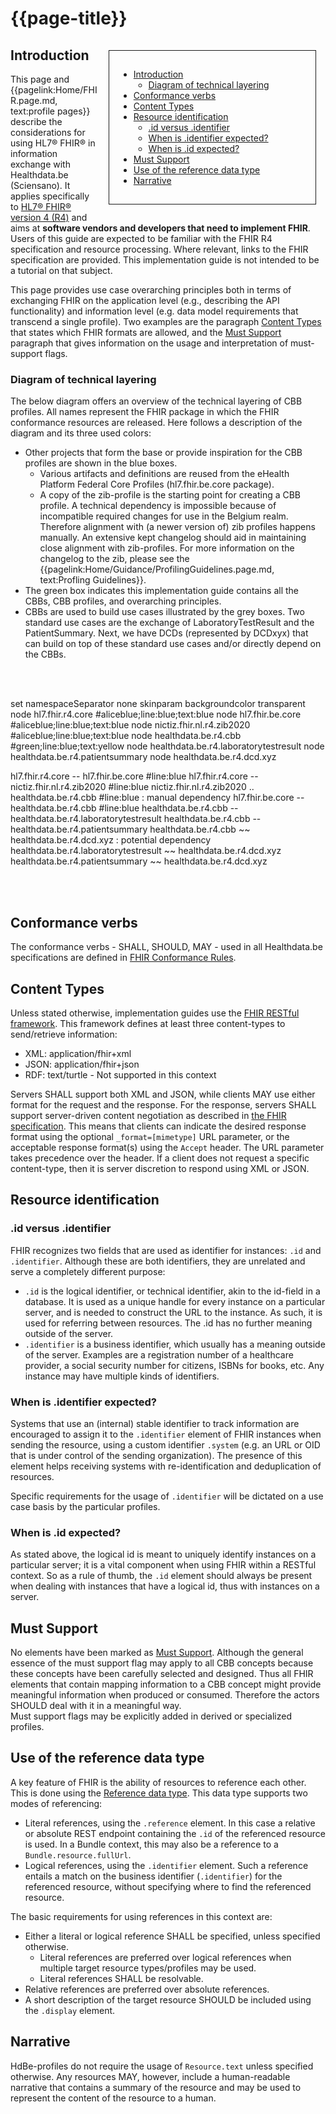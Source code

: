 # {{page-title}}

<div style="float:right;border:1px;border-style:solid;padding:15px;margin:15px;width:300px;">

* [Introduction](#introduction)
    * [Diagram of technical layering](#diagram)
* [Conformance verbs](conformance-verbs)
* [Content Types](#contact-types) 
* [Resource identification](#resource-identification)
    * [.id versus .identifier](#id-vs-identifier)
    * [When is .identifier expected?](#when-is-identifier-expected)
    * [When is .id expected?](#when-is-id-expected)
* [Must Support](#must-support)
* [Use of the reference data type](#reference-data-type)
* [Narrative](#narrative)

</div>

## Introduction <a name="introduction"></a>

This page and {{pagelink:Home/FHIR.page.md, text:profile pages}} describe the considerations for using HL7® FHIR® in information exchange with Healthdata.be (Sciensano). It applies specifically to [HL7® FHIR® version 4 (R4)](https://hl7.org/fhir/R4/) and aims at **software vendors and developers that need to implement FHIR**. Users of this guide are expected to be familiar with the FHIR R4 specification and resource processing. Where relevant, links to the FHIR specification are provided. This implementation guide is not intended to be a tutorial on that subject.

This page provides use case overarching principles both in terms of exchanging FHIR on the application level (e.g., describing the API functionality) and information level (e.g. data model requirements that transcend
a single profile). Two examples are the paragraph [Content Types](#contact-types) that states which FHIR formats are allowed, and the [Must Support](#must-support) paragraph that gives information on the usage and interpretation of must-support flags.

### Diagram of technical layering <a name="diagram"></a>

The below diagram offers an overview of the technical layering of CBB profiles. All names represent the FHIR package in which the FHIR conformance resources are released. Here follows a description of the diagram and its three used colors:
- Other projects that form the base or provide inspiration for the CBB profiles are shown in the blue boxes. 
	- Various artifacts and definitions are reused from the eHealth Platform Federal Core Profiles (hl7.fhir.be.core package). 
	- A copy of the zib-profile is the starting point for creating a CBB profile. A technical dependency is impossible because of incompatible required changes for use in the Belgium realm. Therefore alignment with (a newer version of) zib profiles happens manually. An extensive kept changelog should aid in maintaining close alignment with zib-profiles. For more information on the changelog to the zib, please see the {{pagelink:Home/Guidance/ProfilingGuidelines.page.md, text:Profling Guidelines}}.  
- The green box indicates this implementation guide contains all the CBBs, CBB profiles, and overarching principles.
- CBBs are used to build use cases illustrated by the grey boxes. Two standard use cases are the exchange of LaboratoryTestResult and the PatientSummary. Next, we have DCDs (represented by DCDxyx) that can build on top of these standard use cases and/or directly depend on the CBBs. 

<br/><br/>

<plantuml>
set namespaceSeparator none
skinparam backgroundcolor transparent
node hl7.fhir.r4.core                       #aliceblue;line:blue;text:blue
node hl7.fhir.be.core                       #aliceblue;line:blue;text:blue
node nictiz.fhir.nl.r4.zib2020              #aliceblue;line:blue;text:blue
node healthdata.be.r4.cbb                   #green;line:blue;text:yellow
node healthdata.be.r4.laboratorytestresult
node healthdata.be.r4.patientsummary
node healthdata.be.r4.dcd.xyz

hl7.fhir.r4.core -- hl7.fhir.be.core #line:blue
hl7.fhir.r4.core -- nictiz.fhir.nl.r4.zib2020 #line:blue
nictiz.fhir.nl.r4.zib2020 .. healthdata.be.r4.cbb #line:blue : manual dependency 
hl7.fhir.be.core -- healthdata.be.r4.cbb #line:blue
healthdata.be.r4.cbb -- healthdata.be.r4.laboratorytestresult
healthdata.be.r4.cbb -- healthdata.be.r4.patientsummary
healthdata.be.r4.cbb ~~ healthdata.be.r4.dcd.xyz : potential dependency
healthdata.be.r4.laboratorytestresult ~~ healthdata.be.r4.dcd.xyz  
healthdata.be.r4.patientsummary ~~ healthdata.be.r4.dcd.xyz 
</plantuml>

<br/><br/>

## Conformance verbs <a name="conformance-verbs"></a>
The conformance verbs - SHALL, SHOULD, MAY - used in all Healthdata.be specifications are defined in [FHIR Conformance Rules](http://hl7.org/fhir/R4/conformance-rules.html#conflang).

## Content Types <a name="contact-types"></a>
Unless stated otherwise, implementation guides use the [FHIR RESTful framework](https://hl7.org/fhir/R4/http.html#mime-type). This framework defines at least three content-types to send/retrieve information:

- XML: application/fhir+xml
- JSON: application/fhir+json
- RDF: text/turtle - Not supported in this context

Servers SHALL support both XML and JSON, while clients MAY use either format for the request and the response. For the response, servers SHALL support server-driven content negotiation as described in [the FHIR specification](https://www.hl7.org/fhir/r4/http.html#mime-type). This means that clients can indicate the desired response format using the optional `_format=[mimetype]` URL parameter, or the acceptable response format(s) using the `Accept` header. The URL parameter takes precedence over the header. If a client does not request a specific content-type, then it is server discretion to respond using XML or JSON.

## Resource identification <a name="resource-identification"></a>
### .id versus .identifier <a name="id-vs-identifier"></a>
FHIR recognizes two fields that are used as identifier for instances: `.id` and `.identifier`. Although these are both identifiers, they are unrelated and serve a completely different purpose:

- `.id` is the logical identifier, or technical identifier, akin to the id-field in a database. It is used as a unique handle for every instance on a particular server, and is needed to construct the URL to the instance. As such, it is used for referring between resources. The .id has no further meaning outside of the server.
- `.identifier` is a business identifier, which usually has a meaning outside of the server. Examples are a registration number of a healthcare provider, a social security number for citizens, ISBNs for books, etc. Any instance may have multiple kinds of identifiers.

### When is .identifier expected? <a name="when-is-identifier-expected"></a>
Systems that use an (internal) stable identifier to track information are encouraged to assign it to the `.identifier` element of FHIR instances when sending the resource, using a custom identifier `.system` (e.g. an URL or OID that is under control of the sending organization). The presence of this element helps receiving systems with re-identification and deduplication of resources.

Specific requirements for the usage of `.identifier` will be dictated on a use case basis by the particular profiles.

### When is .id expected? <a name="when-is-id-expected"></a>
As stated above, the logical id is meant to uniquely identify instances on a particular server; it is a vital component when using FHIR within a RESTful context. So as a rule of thumb, the `.id` element should always be present when dealing with instances that have a logical id, thus with instances on a server. 

## Must Support <a name="must-support"></a>
No elements have been marked as [Must Support](https://www.hl7.org/fhir/profiling.html#mustsupport). Although the general essence of the must support flag may apply to all CBB concepts because these concepts have been carefully selected and designed. Thus all FHIR elements that contain mapping information to a CBB concept might provide meaningful information when produced or consumed. Therefore the actors SHOULD deal with it in a meaningful way.  
Must support flags may be explicitly added in derived or specialized profiles.

## Use of the reference data type <a name="reference-data-type"></a>
A key feature of FHIR is the ability of resources to reference each other. This is done using the [Reference data type](https://hl7.org/fhir/R4/references.html#Reference). This data type supports two modes of referencing:

- Literal references, using the `.reference` element. In this case a relative or absolute REST endpoint containing the `.id` of the referenced resource is used. In a Bundle context, this may also be a reference to a `Bundle.resource.fullUrl`.
- Logical references, using the `.identifier` element. Such a reference entails a match on the business identifier (`.identifier`) for the referenced resource, without specifying where to find the referenced resource. 

The basic requirements for using references in this context are:

- Either a literal or logical reference SHALL be specified, unless specified otherwise.
    - Literal references are preferred over logical references when multiple target resource types/profiles may be used.
    - Literal references SHALL be resolvable.
- Relative references are preferred over absolute references.
- A short description of the target resource SHOULD be included using the `.display` element.

## Narrative <a name="narrative"></a>
HdBe-profiles do not require the usage of `Resource.text` unless specified otherwise. Any resources MAY, however, include a human-readable narrative that contains a summary of the resource and may be used to represent the content of the resource to a human.
